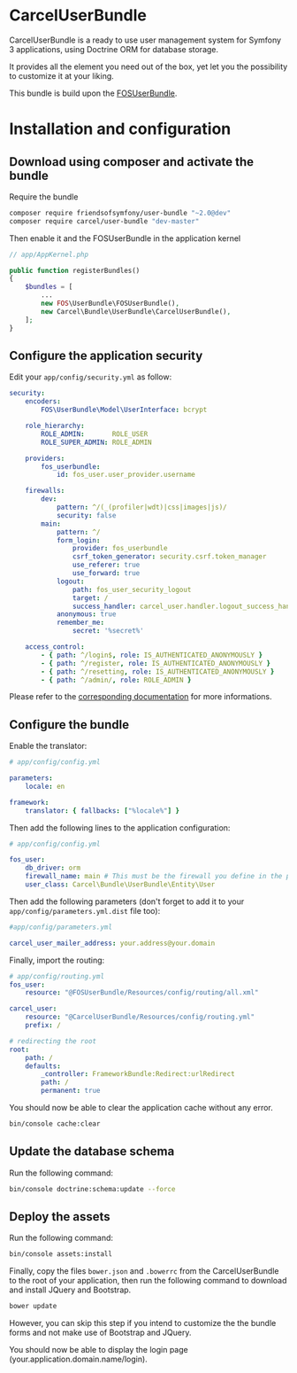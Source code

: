 # CarcelUserBundle

CarcelUserBundle is a ready to use user management system for Symfony 3 applications, using Doctrine ORM for database storage.

It provides all the element you need out of the box, yet let you the possibility to customize it at your liking.

This bundle is build upon the [FOSUserBundle](https://github.com/FriendsOfSymfony/FOSUserBundle).

# Installation and configuration

## Download using composer and activate the bundle

Require the bundle

```bash
composer require friendsofsymfony/user-bundle "~2.0@dev"
composer require carcel/user-bundle "dev-master"
```

Then enable it and the FOSUserBundle in the application kernel

```php
// app/AppKernel.php

public function registerBundles()
{
    $bundles = [
        ...
        new FOS\UserBundle\FOSUserBundle(),
        new Carcel\Bundle\UserBundle\CarcelUserBundle(),
    ];
}
```

## Configure the application security

Edit your `app/config/security.yml` as follow:

```yaml
security:
    encoders:
        FOS\UserBundle\Model\UserInterface: bcrypt

    role_hierarchy:
        ROLE_ADMIN:       ROLE_USER
        ROLE_SUPER_ADMIN: ROLE_ADMIN

    providers:
        fos_userbundle:
            id: fos_user.user_provider.username

    firewalls:
        dev:
            pattern: ^/(_(profiler|wdt)|css|images|js)/
            security: false
        main:
            pattern: ^/
            form_login:
                provider: fos_userbundle
                csrf_token_generator: security.csrf.token_manager
                use_referer: true
                use_forward: true
            logout:
                path: fos_user_security_logout
                target: /
                success_handler: carcel_user.handler.logout_success_handler
            anonymous: true
            remember_me:
                secret: '%secret%'

    access_control:
        - { path: ^/login$, role: IS_AUTHENTICATED_ANONYMOUSLY }
        - { path: ^/register, role: IS_AUTHENTICATED_ANONYMOUSLY }
        - { path: ^/resetting, role: IS_AUTHENTICATED_ANONYMOUSLY }
        - { path: ^/admin/, role: ROLE_ADMIN }
```

Please refer to the [corresponding documentation](https://symfony.com/doc/master/bundles/FOSUserBundle/index.html#step-4-configure-your-application-s-security-yml) for more informations.

## Configure the bundle

Enable the translator:

```yaml
# app/config/config.yml

parameters:
    locale: en

framework:
    translator: { fallbacks: ["%locale%"] }
```

Then add the following lines to the application configuration:

```yaml
# app/config/config.yml

fos_user:
    db_driver: orm
    firewall_name: main # This must be the firewall you define in the previous step, whatever the name you gave it
    user_class: Carcel\Bundle\UserBundle\Entity\User
```

Then add the following parameters (don't forget to add it to your `app/config/parameters.yml.dist` file too):

```yaml
#app/config/parameters.yml

carcel_user_mailer_address: your.address@your.domain
```

Finally, import the routing:

```yaml
# app/config/routing.yml
fos_user:
    resource: "@FOSUserBundle/Resources/config/routing/all.xml"

carcel_user:
    resource: "@CarcelUserBundle/Resources/config/routing.yml"
    prefix: /

# redirecting the root
root:
    path: /
    defaults:
        _controller: FrameworkBundle:Redirect:urlRedirect
        path: /
        permanent: true
```

You should now be able to clear the application cache without any error.

```bash
bin/console cache:clear
```

## Update the database schema

Run the following command:

```bash
bin/console doctrine:schema:update --force
```

## Deploy the assets

Run the following command:

```bash
bin/console assets:install
```

Finally, copy the files `bower.json` and `.bowerrc` from the CarcelUserBundle to the root of your application, then run the following command to download and install JQuery and Bootstrap.

```bash
bower update
```

However, you can skip this step if you intend to customize the the bundle forms and not make use of Bootstrap and JQuery.

You should now be able to display the login page (your.application.domain.name/login).
